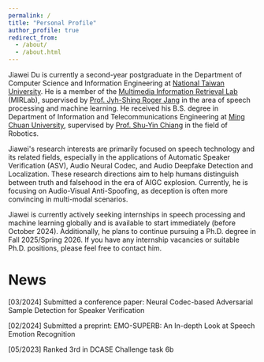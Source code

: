 ```yaml
---
permalink: /
title: "Personal Profile"
author_profile: true
redirect_from: 
  - /about/
  - /about.html
---
```

Jiawei Du is currently a second-year postgraduate in the Department of Computer Science and Information Engineering at [National Taiwan University](https://www.ntu.edu.tw/english/). He is a member of the [Multimedia Information Retrieval Lab](https://mirlab.org/) (MIRLab), supervised by [Prof. Jyh-Shing Roger Jang](https://mirlab.org/jang/) in the area of speech processing and machine learning. He received his B.S. degree in Department of Information and Telecommunications Engineering at [Ming Chuan University](https://web2.mcu.edu.tw/en/), supervised by [Prof. Shu-Yin Chiang](https://www.researchgate.net/profile/Shu-Yin-Chiang) in the field of Robotics.

Jiawei's research interests are primarily focused on speech technology and its related fields, especially in the applications of Automatic Speaker Verification (ASV), Audio Neural Codec, and Audio Deepfake Detection and Localization. These research directions aim to help humans distinguish between truth and falsehood in the era of AIGC explosion. Currently, he is focusing on Audio-Visual Anti-Spoofing, as deception is often more convincing in multi-modal scenarios.

Jiawei is currently actively seeking internships in speech processing and machine learning globally and is available to start immediately (before October 2024). Additionally, he plans to continue pursuing a Ph.D. degree in Fall 2025/Spring 2026. If you have any internship vacancies or suitable Ph.D. positions, please feel free to contact him.


News
======
[03/2024] Submitted a conference paper: Neural Codec-based Adversarial Sample Detection for Speaker Verification

[02/2024] Submitted a preprint: EMO-SUPERB: An In-depth Look at Speech Emotion Recognition

[05/2023] Ranked 3rd in DCASE Challenge task 6b

<script type="text/javascript" id="clustrmaps" src="//clustrmaps.com/map_v2.js?d=wEPsipcZ0DHSIofenuyfhRNlIYV4N1dtBVt4Pbi0Ygw&cl=ffffff&w=300&t=n&co=2d78ad&cmo=3acc3a&cmn=ff5353&ct=ffffff"></script>

